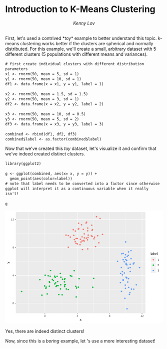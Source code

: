 **Introduction to K-Means Clustering**
======================================

<p style="text-align:center;">
<em>Kenny Lov</em><br><br>

</p>
First, let's used a contrived *toy* example to better understand this
topic. k-means clustering works better if the clusters are spherical and
normally distributed. For this example, we'll create a small, arbitrary
dataset with 5 different clusters (5 populations with different means
and variances).

    # first create individual clusters with different distribution parameters
    x1 <- rnorm(50, mean = 5, sd = 1)
    y1 <- rnorm(50, mean = 10, sd = 1)
    df1 <- data.frame(x = x1, y = y1, label = 1)

    x2 <- rnorm(50, mean = 1.5, sd = 1.5)
    y2 <- rnorm(50, mean = 3, sd = 1)
    df2 <- data.frame(x = x2, y = y2, label = 2)

    x3 <- rnorm(50, mean = 10, sd = 0.5)
    y3 <- rnorm(50, mean = 5, sd = 2)
    df3 <- data.frame(x = x3, y = y3, label = 3)

    combined <- rbind(df1, df2, df3)
    combined$label <- as.factor(combined$label)

Now that we've created this *toy* dataset, let's visualize it and
confirm that we've indeed created distinct clusters.

    library(ggplot2)

    g <- ggplot(combined, aes(x= x, y = y)) +
      geom_point(aes(color=label)) 
    # note that label needs to be converted into a factor since otherwise ggplot will interpret it as a continuous variable when it really isn't!

    g

![](images/unnamed-chunk-4-1.png)

Yes, there are indeed distinct clusters!

Now, since this is a *boring* example, let 's use a more interesting
dataset!
